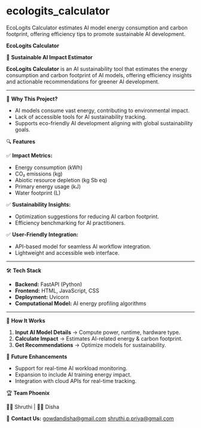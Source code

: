 # ecologits_calculator
EcoLogits Calculator estimates AI model energy consumption and carbon footprint, offering efficiency tips to promote sustainable AI development.


 **EcoLogits Calculator**  

 🌱 **Sustainable AI Impact Estimator**  

**EcoLogits Calculator** is an AI sustainability tool that estimates the energy consumption and carbon footprint of AI models, offering efficiency insights and actionable recommendations for greener AI development.  

---

 🚀 **Why This Project?**  

- AI models consume vast energy, contributing to environmental impact.  
- Lack of accessible tools for AI sustainability tracking.  
- Supports eco-friendly AI development aligning with global sustainability goals.  



 🔍 **Features**  

✅ **Impact Metrics:**  
- Energy consumption (kWh)  
- CO₂ emissions (kg)  
- Abiotic resource depletion (kg Sb eq)  
- Primary energy usage (kJ)  
- Water footprint (L)  

✅ **Sustainability Insights:**  
- Optimization suggestions for reducing AI carbon footprint.  
- Efficiency benchmarking for AI practitioners.  

✅ **User-Friendly Integration:**  
- API-based model for seamless AI workflow integration.  
- Lightweight and accessible web interface.  

---

 🛠 **Tech Stack**  

- **Backend:** FastAPI (Python)  
- **Frontend:** HTML, JavaScript, CSS  
- **Deployment:** Uvicorn  
- **Computational Model:** AI energy profiling algorithms  

---

 🎯 **How It Works**  

1. **Input AI Model Details** → Compute power, runtime, hardware type.  
2. **Calculate Impact** → Estimates AI-related energy & carbon footprint.  
3. **Get Recommendations** → Optimize models for sustainability.  



 📌 **Future Enhancements**  

- Support for real-time AI workload monitoring.  
- Expansion to include AI training energy impact.  
- Integration with cloud APIs for real-time tracking.  



 🏆 **Team Phoenix**  

👩‍💻 Shruthi | 👩‍💻 Disha  

📩 **Contact Us:** gowdandisha@gmail.com 
                    shruthi.p.priya@gmail.com

